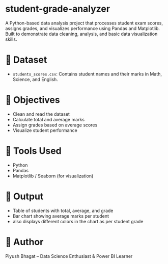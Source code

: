 # student-grade-analyzer
A Python-based data analysis project that processes student exam scores, assigns grades, and visualizes performance using Pandas and Matplotlib. Built to demonstrate data cleaning, analysis, and basic data visualization skills.

# 📁 Dataset
- `students_scores.csv`: Contains student names and their marks in Math, Science, and English.

# 🧠 Objectives
- Clean and read the dataset
- Calculate total and average marks
- Assign grades based on average scores
- Visualize student performance

# 🔧 Tools Used
- Python
- Pandas
- Matplotlib / Seaborn (for visualization)

# 📌 Output
- Table of students with total, average, and grade
- Bar chart showing average marks per student
- also displays different colors in the chart as per student grade

# 🙌 Author
Piyush Bhagat – Data Science Enthusiast & Power BI Learner
